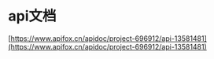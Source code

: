 # api文档
[https://www.apifox.cn/apidoc/project-696912/api-13581481](https://www.apifox.cn/apidoc/project-696912/api-13581481)